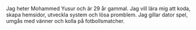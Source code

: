    Jag heter Mohammed Yusur och är 29 år gammal. 
   Jag vill lära mig att koda, skapa hemsidor, utveckla system och lösa promblem.
   Jag gillar dator spel, umgås med vänner och kolla på fotbollsmatcher.
